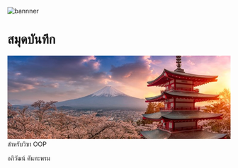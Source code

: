 ![bannner](https://upload.wikimedia.org/wikipedia/commons/thumb/2/2f/Google_2015_logo.svg/500px-Google_2015_logo.svg.png)

# สมุดบันทึก
![bannner](otddawrc8xqgih9uw7n0.jpg)
สำหรับวิฃา OOP

อภิวัฒน์ คันทะพรม
